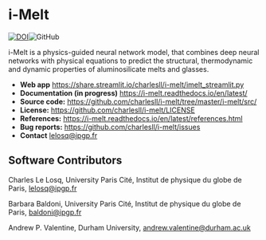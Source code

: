 # i-Melt

[![DOI](https://zenodo.org/badge/DOI/10.5281/zenodo.5342178.svg)](https://doi.org/10.5281/zenodo.5342178)![GitHub](https://img.shields.io/github/license/charlesll/i-melt)

i-Melt is a physics-guided neural network model, that combines deep neural networks with physical equations to predict the structural, thermodynamic and dynamic properties of aluminosilicate melts and glasses.

- **Web app** https://share.streamlit.io/charlesll/i-melt/imelt_streamlit.py
- **Documentation (in progress)** https://i-melt.readthedocs.io/en/latest/
- **Source code:** https://github.com/charlesll/i-melt/tree/master/i-melt/src/
- **License:** https://github.com/charlesll/i-melt/LICENSE
- **References:** https://i-melt.readthedocs.io/en/latest/references.html
- **Bug reports:** https://github.com/charlesll/i-melt/issues
- **Contact** lelosq@ipgp.fr

## Software Contributors

Charles Le Losq, University Paris Cité, Institut de physique du globe de Paris, lelosq@ipgp.fr

Barbara Baldoni, University Paris Cité, Institut de physique du globe de Paris, baldoni@ipgp.fr

Andrew P. Valentine, Durham University, andrew.valentine@durham.ac.uk

